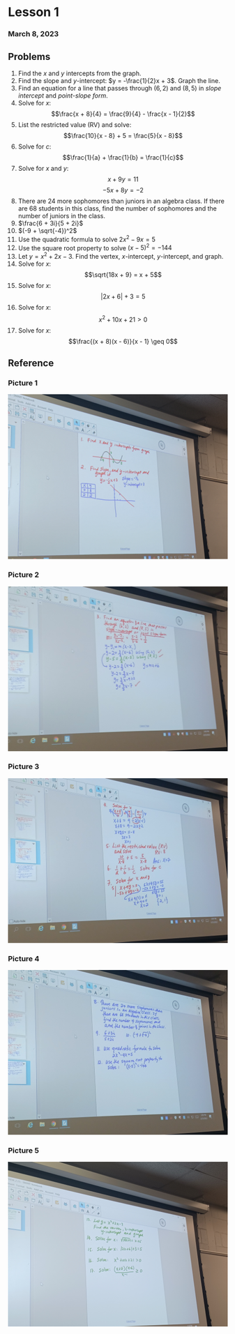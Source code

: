 # Lesson 1 #
### March 8, 2023 ###

## Problems ##
1. Find the $x$ and $y$ intercepts from the graph.
2. Find the slope and $y$-intercept: $y = -\frac{1}{2}x + 3$. Graph the line.
3. Find an equation for a line that passes through $(6, 2)$ and $(8, 5)$ in *slope intercept* and *point-slope form*.
4. Solve for $x$: $$\frac{x + 8}{4} = \frac{9}{4} - \frac{x - 1}{2}$$
5. List the restricted value (RV) and solve: $$\frac{10}{x - 8} + 5 = \frac{5}{x - 8}$$
6. Solve for $c$: $$\frac{1}{a} + \frac{1}{b} = \frac{1}{c}$$
7. Solve for $x$ and $y$: $$x + 9y = 11$$ $$-5x + 8y = -2$$
8. There are 24 more sophomores than juniors in an algebra class. If there are 68 students in this class, find the number of sophomores and the number of juniors in the class.
9. $\frac{6 + 3i}{5 + 2i}$
10. $(-9 + \sqrt{-4})^2$
11. Use the quadratic formula to solve $2x^2 - 9x = 5$
12. Use the square root property to solve $(x - 5)^2 = -144$
13. Let $y = x^2 + 2x - 3$. Find the vertex, $x$-intercept, $y$-intercept, and graph.
14. Solve for $x$: $$\sqrt{18x + 9} = x + 5$$
15. Solve for $x$: $$|2x + 6| + 3 = 5$$
16. Solve for $x$: $$x^2 + 10x + 21 > 0$$
17. Solve for $x$: $$\frac{(x + 8)(x - 6)}{x - 1} \geq 0$$

## Reference ##
### Picture 1 ###
![Picture 1](Class_Material/Lesson1_Pic1.jpeg "Picture 1")

### Picture 2 ###
![Picture 2](Class_Material/Lesson1_Pic2.jpeg "Picture 2")

### Picture 3 ###
![Picture 3](Class_Material/Lesson1_Pic3.jpeg "Picture 3")

### Picture 4 ###
![Picture 4](Class_Material/Lesson1_Pic4.jpeg "Picture 4")

### Picture 5 ###
![Picture 5](Class_Material/Lesson1_Pic5.jpeg "Picture 5")